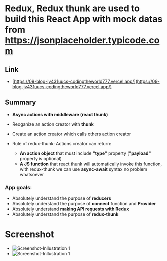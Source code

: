 # Redux, Redux thunk are used to build this React App with mock datas from https://jsonplaceholder.typicode.com

## Link
* [https://09-blog-jv431uucs-codingtheworld777.vercel.app/](https://09-blog-jv431uucs-codingtheworld777.vercel.app/)

## Summary
* **Async actions with middleware (react thunk)**
* Reoganize an action creator with **thunk**
* Create an action creator which calls others action creator

* Rule of redux-thunk: Actions creator can return:
    * **An action object** that must include **"type"** property (**"payload"** property is optional)
    * **A JS function** that react thunk will automatically invoke this function, with redux-thunk we can use **async-await** syntax no problem whatsoever

### App goals:
* Absolutely understand the purpose of **reducers**
* Absolutely understand the purpose of **connect** function and **Provider**
* Absolutely understand **making API requests with Redux**
* Absolutely understand the purpose of **redux-thunk**

# Screenshot
* ![Screenshot-Inllustration 1](https://i.imgur.com/WnQ9ZS6.png) 
* ![Screenshot-Inllustration 1](https://i.imgur.com/9XqgZJm.png)





